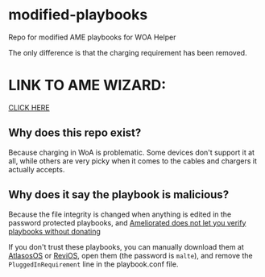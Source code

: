 # modified-playbooks
Repo for modified AME playbooks for WOA Helper

The only difference is that the charging requirement has been removed.

# LINK TO AME WIZARD:
[CLICK HERE](https://download.ameliorated.io/AME%20Wizard%20Beta.zip)

## Why does this repo exist?
Because charging in WoA is problematic. Some devices don't support it at all, while others are very picky when it comes to the cables and chargers it actually accepts.

## Why does it say the playbook is malicious?
Because the file integrity is changed when anything is edited in the password protected playbooks, and [Ameliorated does not let you verify playbooks without donating](https://docs.ameliorated.io/developers/verification.html#verification)

If you don't trust these playbooks, you can manually download them at [AtlasosOS](https://atlasos.net/) or [ReviOS](https://revi.cc), open them (the password is `malte`), and remove the `PluggedInRequirement` line in the playbook.conf file.


























